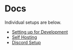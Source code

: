 # Docs

Individual setups are below.

- [Setting up for Development](./devsetup.md)
- [Self Hosting](./selfhosting.md)
- [Discord Setup](./discord.md)
